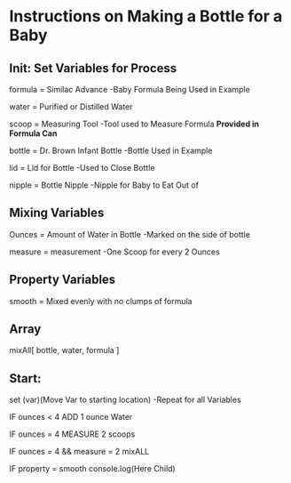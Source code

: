 # Instructions on Making a Bottle for a Baby

## Init: Set Variables for Process

formula = Similac Advance
-Baby Formula Being Used in Example

water = Purified or Distilled Water

scoop = Measuring Tool
-Tool used to Measure Formula **Provided in Formula Can**

bottle = Dr. Brown Infant Bottle
-Bottle Used in Example

lid = Lid for Bottle
-Used to Close Bottle

nipple = Bottle Nipple
-Nipple for Baby to Eat Out of

## Mixing Variables

Ounces = Amount of Water in Bottle
-Marked on the side of bottle

measure = measurement
-One Scoop for every 2 Ounces

## Property Variables

smooth = Mixed evenly with no clumps of formula

## Array

mixAll[
    bottle, water, formula
]

## Start:

set (var)(Move Var to starting location)
-Repeat for all Variables 

IF ounces < 4
    ADD 1 ounce Water

IF ounces = 4
    MEASURE 2 scoops

IF ounces = 4 && measure = 2
    mixALL

IF property = smooth
    console.log(Here Child)